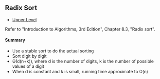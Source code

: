 ## Radix Sort

- [Upper Level](README.md)

Refer to "Introduction to Algorithms, 3rd Edition", Chapter 8.3, "Radix sort".

#### Summary

- Use a stable sort to do the actual sorting
- Sort digit by digit
- Θ(d(n+k)), where d is the number of digits, k is the number of possible values of a digit
- When d is constant and k is small, running time approximate to O(n)